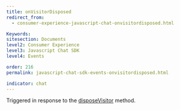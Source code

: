 ```yaml
---
title: onVisitorDisposed
redirect_from:
  - consumer-experience-javascript-chat-onvisitordisposed.html

Keywords:
sitesection: Documents
level2: Consumer Experience
level3: Javascript Chat SDK
level4: Events

order: 216
permalink: javascript-chat-sdk-events-onvisitordisposed.html

indicator: chat
---
```


Triggered in response to the [disposeVisitor](consumer-experience-javascript-chat-disposevisitor.html) method.